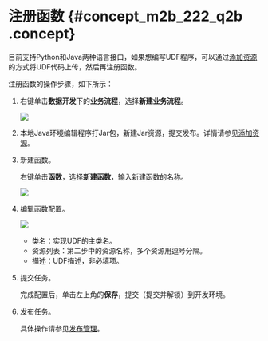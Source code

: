 # 注册函数 {#concept_m2b_222_q2b .concept}

目前支持Python和Java两种语言接口，如果想编写UDF程序，可以通过[添加资源](intl.zh-CN/使用指南/数据开发/资源.md#)的方式将UDF代码上传，然后再注册函数。

注册函数的操作步骤，如下所示：

1.  右键单击**数据开发**下的**业务流程**，选择**新建业务流程**。

    ![](http://static-aliyun-doc.oss-cn-hangzhou.aliyuncs.com/assets/img/16288/15367334907643_zh-CN.png)

2.  本地Java环境编辑程序打Jar包，新建Jar资源，提交发布。详情请参见[添加资源](intl.zh-CN/使用指南/数据开发/资源.md#)。
3.  新建函数。

    右键单击**函数**，选择**新建函数**，输入新建函数的名称。

    ![](http://static-aliyun-doc.oss-cn-hangzhou.aliyuncs.com/assets/img/16307/15367334907936_zh-CN.png)

4.  编辑函数配置。

    ![](http://static-aliyun-doc.oss-cn-hangzhou.aliyuncs.com/assets/img/16307/15367334917937_zh-CN.png)

    -   类名：实现UDF的主类名。
    -   资源列表：第二步中的资源名称，多个资源用逗号分隔。
    -   描述：UDF描述，非必填项。
5.  提交任务。

    完成配置后，单击左上角的**保存**，提交（提交并解锁）到开发环境。

6.  发布任务。

    具体操作请参见[发布管理](intl.zh-CN/使用指南/数据开发/发布管理.md#)。


